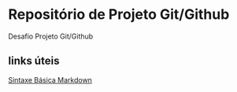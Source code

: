 # Repositório de Projeto Git/Github
Desafio Projeto Git/Github

## links úteis
[Sintaxe Básica Markdown](https://www.markdownguide.org/basic-syntax/)
